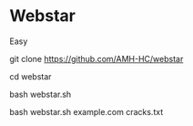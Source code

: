 # Webstar


Easy

git clone https://github.com/AMH-HC/webstar

cd webstar

bash webstar.sh

bash webstar.sh example.com cracks.txt
